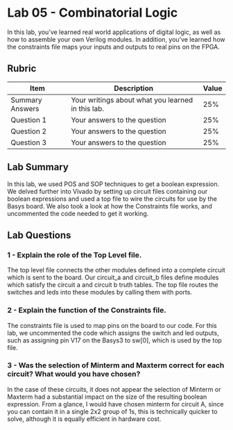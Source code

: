 # Lab 05 - Combinatorial Logic

In this lab, you’ve learned real world applications of digital logic, as well
as how to assemble your own Verilog modules. In addition, you’ve learned how
the constraints file maps your inputs and outputs to real pins on the FPGA.

## Rubric

| Item | Description | Value |
| ---- | ----------- | ----- |
| Summary Answers | Your writings about what you learned in this lab. | 25% |
| Question 1 | Your answers to the question | 25% |
| Question 2 | Your answers to the question | 25% |
| Question 3 | Your answers to the question | 25% |

## Lab Summary
In this lab, we used POS and SOP techniques to get a boolean expression. We
delved further into Vivado by setting up circuit files containing our boolean
expressions and used a top file to wire the circuits for use by the Basys 
board. We also took a look at how the Constraints file works, and uncommented
the code needed to get it working.

## Lab Questions

### 1 - Explain the role of the Top Level file.
The top level file connects the other modules defined into a complete circuit which is sent to the board. Our circuit_a and circuit_b files define modules which satisfy the circuit a and circuit b truth tables. The top file routes the switches and leds into these modules by calling them with ports.

### 2 - Explain the function of the Constraints file.
The constraints file is used to map pins on the board to our code. For this lab, we uncommented the code which assigns the switch and led outputs, such as assigning pin V17 on the Basys3 to sw[0], which is used by the top file. 

### 3 - Was the selection of Minterm and Maxterm correct for each circuit? What would you have chosen?
In the case of these circuits, it does not appear the selection of Minterm or Maxterm had a substantial impact on the size of the resulting boolean expression. From a glance, I would have chosen minterm for circuit A, since you can contain it in a single 2x2 group of 1s, this is technically quicker to solve, although it is equally efficient in hardware cost.



